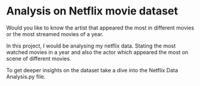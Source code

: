 # Analysis on Netflix movie dataset

Would you like to know the artist that appeared the most in different movies or the most streamed movies of a year.

In this project, I would be analysing my netflix data. Stating the most watched movies in a year and also the actor
which appeared the most on scene of different movies.

To get deeper insights on the dataset take a dive into the Netflix Data Analysis.py file.
